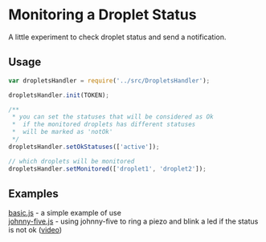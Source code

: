 # Monitoring a Droplet Status

A little experiment to check droplet status and send a notification.

## Usage

```javascript
var dropletsHandler = require('../src/DropletsHandler');

dropletsHandler.init(TOKEN);

/**
 * you can set the statuses that will be considered as Ok
 *  if the monitored droplets has different statuses
 *  will be marked as 'notOk'
 */ 
dropletsHandler.setOkStatuses(['active']);

// which droplets will be monitored
dropletsHandler.setMonitored(['droplet1', 'droplet2']);
```
## Examples

[basic.js](https://github.com/rssilva/DO-monitor/blob/master/examples/basic.js) - a simple example of use  
[johnny-five.js](https://github.com/rssilva/DO-monitor/blob/master/examples/johnny-five.js) - using johnny-five to ring a piezo and blink a led if the status is not ok ([video](https://www.youtube.com/watch?v=xIPqzCI1RK0))
